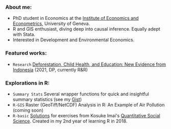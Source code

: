 ### About me: 
- PhD student in Economics at the [Institute of Economics and Econometrics](https://www.unige.ch/gsem/en/research/institutes/iee/), University of Geneva.
- R and GIS enthusiast, diving deep into causal inference. Equally adept with Stata.
- Interested in Development and Environmental Economics.

### Featured works: 
- `Research` [Deforestation, Child Health, and Education: New Evidence from Indonesia](https://csrdadps.com/api/files/4/43ee51dc-08b9-413e-a953-3d3e9a7e7c96.pdf) (2021, DP, currently R&R)

### Explorations in R: 
- `Summary Stats` Several wrapper functions for quick and insightful summary statistics (see my [Gist](https://gist.github.com/takakishi/2d36ec78095087cc4ec711637442f22a))
- `R-GIS` Raster (GeoTiff/NetCDF) Analysis in R: An Example of Air Pollution (coming soon)
- `R-basic` [Solutions](https://github.com/TakaakiKishida/Textbook-Solution-Code-for-Quantitative-Social-Science-An-Introduction) for exercises from Kosuke Imai's [Quantitative Social Science](https://press.princeton.edu/books/quantitative-social-science). Created in my 2nd year of learning R in 2018.


<!--
**TakaakiKishida/TakaakiKishida** is a ✨ _special_ ✨ repository because its `README.md` (this file) appears on your GitHub profile.

Here are some ideas to get you started:

- 🔭 I’m currently working on ...
- 🌱 I’m currently learning ...
- 👯 I’m looking to collaborate on ...
- 🤔 I’m looking for help with ...
- 💬 Ask me about ...
- 📫 How to reach me: ...
- 😄 Pronouns: ...
- ⚡ Fun fact: ...
-->

